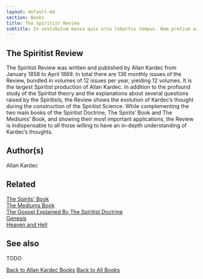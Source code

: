 ```yaml
---
layout: default-md
section: Books
title: The Spiritist Review
subtitle: In vestibulum massa quis arcu lobortis tempus. Nam pretium arcu in odio vulputate luctus.
---
```


## The Spiritist Review

The Spiritist Review was written and published by Allan Kardec from January 1858 to April 1869. In total there are 136 monthly issues of the Review, bundled in volumes of 12 issues per year, yielding 12 volumes. It is the largest Spiritist production of Allan Kardec. In addition to the profound study of the Spiritist theory and the explanations about several questions raised by the Spiritists, the Review shows the evolution of Kardec’s thought during the construction of the Spiritist Science. While complementing the two main books of the Spiritist Doctrine, The Spirits’ Book and The Mediums’ Book, and showing their most important applications, the Review is indispensable to all those willing to have an in-depth understanding of Kardec’s thoughts.

## Author(s)
Allan Kardec

## Related
[The Spirits' Book](spirits-book)  
[The Mediums Book](mediums-book)  
[The Gospel Explained By The Spiritist Doctrine](gospel-according-spiritism)  
[Genesis](genesis)  
[Heaven and Hell](heaven-and-hell)  

## See also
TODO


<a href="/books/allan-kardec" class="button">Back to Allan Kardec Books</a>
<a href="/books" class="button">Back to All Books</a>

